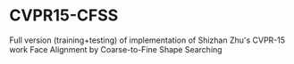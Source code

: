 # CVPR15-CFSS
Full version (training+testing) of implementation of Shizhan Zhu's CVPR-15 work Face Alignment by Coarse-to-Fine Shape Searching
